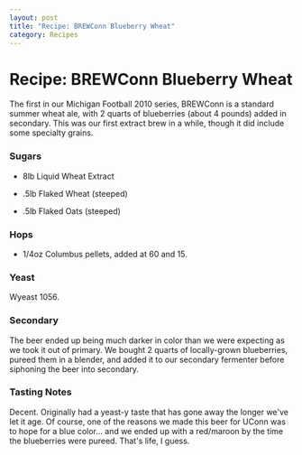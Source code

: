 ```yaml
---
layout: post
title: "Recipe: BREWConn Blueberry Wheat"
category: Recipes
---
```


Recipe: BREWConn Blueberry Wheat
================================

The first in our Michigan Football 2010 series, BREWConn is a standard summer wheat ale, with 2 quarts of blueberries (about 4 pounds) added in secondary. This was our first extract brew in a while, though it did include some specialty grains.

### Sugars

*   8lb Liquid Wheat Extract

*   .5lb Flaked Wheat (steeped)

*   .5lb Flaked Oats (steeped)

### Hops

*   1/4oz Columbus pellets, added at 60 and 15.

### Yeast

Wyeast 1056.

### Secondary

The beer ended up being much darker in color than we were expecting as we took it out of primary. We bought 2 quarts of locally-grown blueberries, pureed them in a blender, and added it to our secondary fermenter before siphoning the beer into secondary.

### Tasting Notes

Decent. Originally had a yeast-y taste that has gone away the longer we've let it age. Of course, one of the reasons we made this beer for UConn was to hope for a blue color... and we ended up with a red/maroon by the time the blueberries were pureed. That's life, I guess.